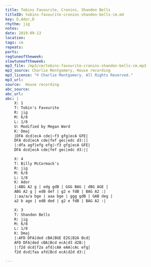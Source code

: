```yaml
---
title: Tobins Favourite, Cronins, Shandon Bells
titleID: tobins-favourite-cronins-shandon-bells-cm.md
key: D,Ador,D
rhythm: jig
notes:
date: 2019-09-13
location:
tags: cm
repeats:
parts:
regtuneoftheweek:
slowtuneoftheweek:
mp3_file: /mp3/cm/tobins-favourite-cronins-shandon-bells-cm.mp3
mp3_source: Charlie Montgomery, House recording
mp3_licence: "© Charlie Montgomery. All Rights Reserved."
mp3_url:
source:  House recording
abc_source:
abc_url:
abc: |
    X: 1
    T: Tobin's Favourite
    R: jig
    M: 6/8
    L: 1/8
    U: Modified by Megan Ward
    K: Dmaj
    |DFA dcd|ecA cde|~f3 gfg|ecA GFE|
    DFA dcd|ecA cde|fef gec|edc d3:||
    |:dfa agf|efg efg|~f3 gfg|ecA GFE|
    DFA dcd|ecA cde|fef gec|edc d3:||

    X: 4
    T: Billy McCormack's
    R: jig
    M: 6/8
    L: 1/8
    K: Ador
    |:ABG A2 g | edg gdB | GGG BAG | dBG AGE |
    ABG A2 g | edB def | g2 e fdB | BAG A2 :|
    |:aa/a/a bge | aaa bge | ggg gdB | GAB deg |
    a2 b age | edB ded | g2 e fdB | BAG A2 :|

    X: 3
    T: Shandon Bells
    R: jig
    M: 6/8
    L: 1/8
    K: Dmaj
    |:AFD DFA|ded cBA|BGE E2G|B2A Bcd|
    AFD DFA|ded cBA|Bcd ecA|d3 d2B:|
    |:f2d dcd|f2a afd|cAA eAA|cAc efg|
    f2d dcd|faa afd|Bcd ecA|d2d d3:|

---
```

